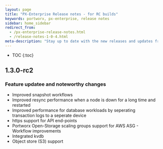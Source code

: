 ```yaml
---
layout: page
title: "PX-Enterprise Release notes - for RC builds"
keywords: portworx, px-enterprise, release notes
sidebar: home_sidebar
redirect_from:
  - /px-enterprise-release-notes.html
  - /release-notes-1-0-4.html
meta-description: "Stay up to date with the new releases and updates from Portworx. See our latest key features and an explanation of them all!"
---
```


* TOC
{:toc}

## 1.3.0-rc2 

### Feature updatee and noteworthy changes

* Improved snapshot workflows 
* Improved resync performance when a node is down for a long time and restarted
* Improved performance for database workloads by seperating transaction logs to a seperate device
* https support for API end-points
* Portworx Open-Storage scaling groups support for AWS ASG - Workflow improvements
* Integrated kvdb 
* Object store (S3) support







